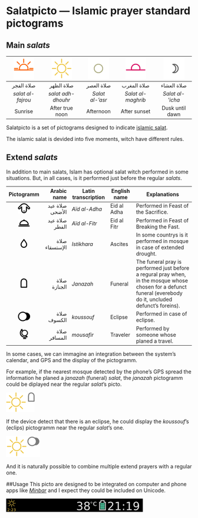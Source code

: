 # Salatpicto — Islamic prayer standard pictograms

## Main *salats*
| ![farou-picto](./fajrou-colored.png) | ![dhouhr-picto](./dhouhr-colored.png) | ![asr-picto](./asr-colored.png) | ![maghrib-picto](./maghrib-colored.png) | ![icha-picto](./icha-colored.png) |
|:-----------------------------:|:-----------------------------:|:-----------------------:|:-------------------------------:|:-------------------------:|
|     صلاة الفجر                 |      صلاة الظهر                |      صلاة العصر          |       صلاة المغرب                |       صلاة العشاء          |
|    *salat al-fajrou*          |     *salat adh-dhouhr*        |    *Salat al-’asr*      |      *Salat al-maghrib*         |     *Salat al-'icha*      |
|      Sunrise                  |      After true noon          |       Afternoon         |     After sunset                |     Dusk until dawn       |

Salatpicto is a set of pictograms designed to indicate [islamic salat](https://en.wikipedia.org/wiki/Salah).

The islamic salat is devided into five moments, witch have different rules.

## Extend *salats*
In addition to main salats, Islam has optional salat witch performed in some situations. But, in all cases, is it performed just before the regular *salats*.

| Pictogramm                                          | Arabic name | Latin transcription | English name | Explanations |
|:---------------------------------------------------:|------------:|---------------------|--------------|--------------|
|![extend-Aid-al-adha-picto](./extend-Aid-al-Adha.png)|صلاة عيد الأضحى|*Aïd al-Adha*        |Eid al Adha   |Performed in Feast of the Sacrifice.|
|![extend-Aid-al-Fitr-picto](./extend-Aid-al-Fitr.png)|صلاة عيد الفطر|*Aïd al-Fitr*        |Eid al Fitr   |Performed in Feast of Breaking the Fast.|
|![extend-istisqa-picto](./extend-istisqa.png)    |صلاة الإستسقاء |*Istikhara*          |Ascites       |In some countrys is it performed in mosque in case of extended drought.              |
|![extend-janazah-picto](./extend-janazah.png)        |صلاة الجنازة  |*Janazah*            |Funeral       |The funeral pray is performed just before a regural pray when, in the mosque whose chosen for a defunct funeral (everebody do it, uncluded defunct’s foreins).|
|![extend-koussouf-picto](./extend-koussouf.png)      |صلاة الكسوف   |*koussouf*           |Eclipse       |Performed in case of eclipse.|
|![extend-mousafir-picto](./extend-mousafir.png)      |صلاة المسافر  |*mousafir*           |Traveler      |Performed by someone whose planed a travel.|

In some cases, we can immagine an integration between the system’s calendar, and GPS and the display of the pictogramm.

For example, if the nearest mosque detected by the phone’s GPS spread the information he planed a *janazah* (funeral) *salat*, the *janazah* pictogramm could be diplayed near the regular *salat*’s picto.

![*Dhour* pictogram with *janazah*](./dhouhr+janazah-colored.png)

If the device detect that there is an eclipse, he could display the *koussouf*’s (eclips) pictogramm near the regular *salat*’s one.

![*Dhour* pictogram with *janazah*](./dhouhr+koussouf-colored.png)

And it is naturally possible to combine multiple extend prayers with a regular one.

##Usage
This picto are designed to be integrated on computer and phone apps like [*Minbar*](http://djihed.com/minbar) and I expect they could be included on Unicode.

![Informative bar](mokup-information-bar.png)
